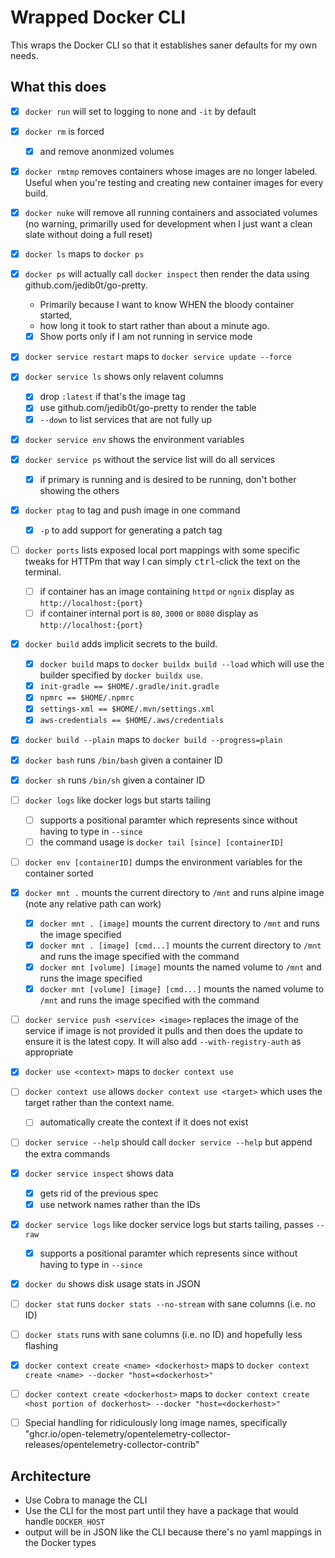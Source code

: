 # Wrapped Docker CLI

This wraps the Docker CLI so that it establishes saner defaults for my own needs.

## What this does

- [x] `docker run` will set to logging to none and `-it` by default

- [x] `docker rm` is forced
  - [x] and remove anonmized volumes
- [x] `docker rmtmp` removes containers whose images are no longer labeled.  Useful when you're testing and creating new container images for every build.
- [x] `docker nuke` will remove all running containers and associated volumes (no warning, primarilly used for development when I just want a clean slate without doing a full reset)
- [x] `docker ls` maps to `docker ps`
- [x] `docker ps` will actually call `docker inspect` then render the data using github.com/jedib0t/go-pretty.
  - Primarily because I want to know WHEN the bloody container started,
  - how long it took to start rather than about a minute ago.
  - [x] Show ports only if I am not running in service mode
- [x] `docker service restart` maps to `docker service update --force`
- [x] `docker service ls` shows only relavent columns
  - [x] drop `:latest` if that's the image tag
  - [x] use github.com/jedib0t/go-pretty to render the table
  - [x] `--down` to list services that are not fully up
- [x] `docker service env` shows the environment variables
- [x] `docker service ps` without the service list will do all services
  - [x] if primary is running and is desired to be running, don't bother showing the others
- [x] `docker ptag` to tag and push image in one command
  - [x] `-p` to add support for generating a patch tag
- [ ] `docker ports` lists exposed local port mappings with some specific tweaks for HTTPm that way I can simply <kbd>ctrl</kbd>-click the text on the terminal.
  - [ ] if container has an image containing `httpd` or `ngnix` display as `http://localhost:{port}`
  - [ ] if container internal port is `80`, `3000` or `8080` display as `http://localhost:{port}`
- [x] `docker build` adds implicit secrets to the build.
  - [x] `docker build` maps to `docker buildx build --load` which will use the builder specified by `docker buildx use`.
  - [x] `init-gradle == $HOME/.gradle/init.gradle`
  - [x] `npmrc == $HOME/.npmrc`
  - [x] `settings-xml == $HOME/.mvn/settings.xml`
  - [x] `aws-credentials == $HOME/.aws/credentials`
- [x] `docker build --plain` maps to `docker build --progress=plain`
- [x] `docker bash` runs `/bin/bash` given a container ID
- [x] `docker sh` runs `/bin/sh` given a container ID
- [ ] `docker logs` like docker logs but starts tailing
  - [ ] supports a positional paramter which represents since without having to type in `--since`
  - [ ] the command usage is `docker tail [since] [containerID]`
- [ ] `docker env [containerID]` dumps the environment variables for the container sorted
- [x] `docker mnt .` mounts the current directory to `/mnt` and runs alpine image (note any relative path can work)
  - [x] `docker mnt . [image]` mounts the current directory to `/mnt` and runs the image specified
  - [x] `docker mnt . [image] [cmd...]` mounts the current directory to `/mnt` and runs the image specified with the command
  - [x] `docker mnt [volume] [image]` mounts the named volume to `/mnt` and runs the image specified
  - [x] `docker mnt [volume] [image] [cmd...]` mounts the named volume to `/mnt` and runs the image specified with the command

- [ ] `docker service push <service> <image>` replaces the image of the service if image is not provided it pulls and then does the update to ensure it is the latest copy. It will also add `--with-registry-auth` as appropriate

- [x] `docker use <context>` maps to `docker context use`
- [ ] `docker context use` allows `docker context use <target>` which uses the target rather than the context name.
  - [ ] automatically create the context if it does not exist
- [ ] `docker service --help` should call `docker service --help` but append the extra commands
- [x] `docker service inspect` shows data
  - [x] gets rid of the previous spec
  - [x] use network names rather than the IDs
- [x] `docker service logs` like docker service logs but starts tailing, passes `--raw`
  - [x] supports a positional paramter which represents since without having to type in `--since`
- [x] `docker du` shows disk usage stats in JSON
- [ ] `docker stat` runs `docker stats --no-stream` with sane columns (i.e. no ID)
- [ ] `docker stats` runs with sane columns (i.e. no ID) and hopefully less flashing
- [x] `docker context create <name> <dockerhost>` maps to `docker context create <name> --docker "host=<dockerhost>"`
- [ ] `docker context create <dockerhost>` maps to `docker context create <host portion of dockerhost> --docker "host=<dockerhost>"`
- [ ] Special handling for ridiculously long image names, specifically "ghcr.io/open-telemetry/opentelemetry-collector-releases/opentelemetry-collector-contrib"

## Architecture

- Use Cobra to manage the CLI
- Use the CLI for the most part until they have a package that would handle `DOCKER_HOST`
- output will be in JSON like the CLI because there's no yaml mappings in the Docker types
